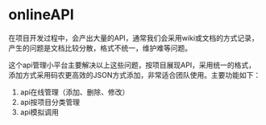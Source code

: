 onlineAPI
======

在项目开发过程中，会产出大量的API，通常我们会采用wiki或文档的方式记录，产生的问题是文档比较分散，格式不统一，维护难等问题。

这个api管理小平台主要解决以上这些问题，按项目展现API，采用统一的格式，添加方式采用码农更高效的JSON方式添加，非常适合团队使用。主要功能如下：

1. api在线管理（添加、删除、修改）
2. api按项目分类管理
3. api模拟调用




